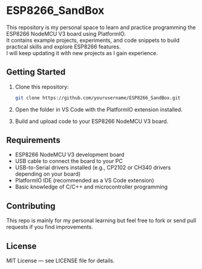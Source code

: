 # ESP8266_SandBox

This repository is my personal space to learn and practice programming the ESP8266 NodeMCU V3 board using PlatformIO.  
It contains example projects, experiments, and code snippets to build practical skills and explore ESP8266 features.  
I will keep updating it with new projects as I gain experience.

## Getting Started

1. Clone this repository:

   ```bash
   git clone https://github.com/yourusername/ESP8266_SandBox.git
   ```

2. Open the folder in VS Code with the PlatformIO extension installed.

3. Build and upload code to your ESP8266 NodeMCU V3 board.

## Requirements

- ESP8266 NodeMCU V3 development board  
- USB cable to connect the board to your PC  
- USB-to-Serial drivers installed (e.g., CP2102 or CH340 drivers depending on your board)  
- PlatformIO IDE (recommended as a VS Code extension)  
- Basic knowledge of C/C++ and microcontroller programming

## Contributing

This repo is mainly for my personal learning but feel free to fork or send pull requests if you find improvements.

## License

MIT License — see LICENSE file for details.
